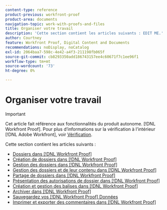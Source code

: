 ```yaml
---
content-type: reference
product-previous: workfront-proof
product-area: documents
navigation-topic: work-with-proofs-and-files
title: Organiser votre travail
description: 'Cette section contient les articles suivants : EDIT ME.'
author: Courtney
feature: Workfront Proof, Digital Content and Documents
recommendations: noDisplay, noCatalog
exl-id: 2064baa7-598c-4e42-a4f3-211198fb065f
source-git-commit: cb8293350add186743157ee4c60671f7c1ee96f1
workflow-type: tm+mt
source-wordcount: '73'
ht-degree: 0%

---
```


# Organiser votre travail

>[!IMPORTANT]
>
>Cet article fait référence aux fonctionnalités du produit autonome. [!DNL Workfront Proof]. Pour plus d’informations sur la vérification à l’intérieur [!DNL Adobe Workfront], voir [Vérification](../../../review-and-approve-work/proofing/proofing.md).

Cette section contient les articles suivants :

* [Dossiers dans [!DNL Workfront Proof]](../../../workfront-proof/wp-work-proofsfiles/organize-your-work/folders.md)
* [Création de dossiers dans [!DNL Workfront Proof]](../../../workfront-proof/wp-work-proofsfiles/organize-your-work/create-folders.md)
* [Gestion des dossiers dans [!DNL Workfront Proof]](../../../workfront-proof/wp-work-proofsfiles/organize-your-work/manage-folders.md)
* [Gestion des dossiers et de leur contenu dans [!DNL Workfront Proof]](../../../workfront-proof/wp-work-proofsfiles/organize-your-work/manage-folders-and-contents.md)
* [Partage de dossiers dans [!DNL Workfront Proof]](../../../workfront-proof/wp-work-proofsfiles/organize-your-work/share-folders.md)
* [Présentation des autorisations de dossier dans [!DNL Workfront Proof]](../../../workfront-proof/wp-work-proofsfiles/organize-your-work/folder-permissions.md)
* [Création et gestion des balises dans [!DNL Workfront Proof]](../../../workfront-proof/wp-work-proofsfiles/organize-your-work/create-and-manage-tags.md)
* [Archiver dans [!DNL Workfront Proof]](../../../workfront-proof/wp-work-proofsfiles/organize-your-work/archive.md)
* [Sauvegardez vos [!DNL Workfront Proof] Données](../../../workfront-proof/wp-work-proofsfiles/organize-your-work/back-up-data.md)
* [Imprimer et exporter des commentaires dans [!DNL Workfront Proof]](../../../workfront-proof/wp-work-proofsfiles/organize-your-work/print-and-export-comments.md)
